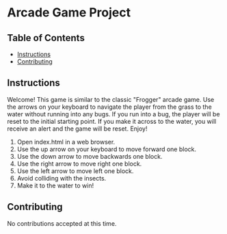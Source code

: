 # Arcade Game Project

## Table of Contents

* [Instructions](#instructions)
* [Contributing](#contributing)

## Instructions

Welcome! This game is similar to the classic "Frogger" arcade game. Use the arrows on your keyboard to navigate the player from the grass to the water without running into any bugs. If you run into a bug, the player will be reset to the initial starting point. If you make it across to the water, you will receive an alert and the game will be reset. Enjoy!

1. Open index.html in a web browser.
2. Use the up arrow on your keyboard to move forward one block.
3. Use the down arrow to move backwards one block.
4. Use the right arrow to move right one block.
5. Use the left arrow to move left one block.
6. Avoid colliding with the insects.
7. Make it to the water to win!

## Contributing

No contributions accepted at this time.
